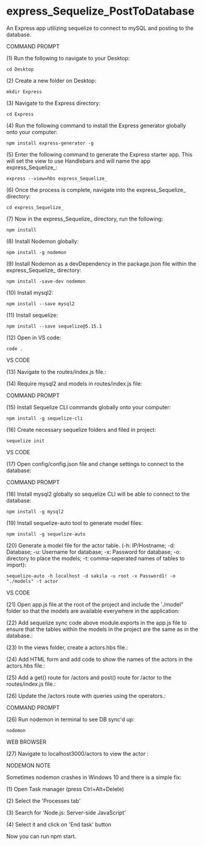 # express_Sequelize_PostToDatabase
An Express app utilizing sequelize to connect to mySQL and posting to the database. 

COMMAND PROMPT

(1) Run the following to navigate to your Desktop: 

    cd Desktop

(2) Create a new folder on Desktop: 

    mkdir Express

(3) Navigate to the Express directory: 

    cd Express

(4) Run the following command to install the Express generator globally onto your computer: 

    npm install express-generator -g

(5) Enter the following command to generate the Express starter app. This will set the view to use Handlebars and will name the app express_Sequelize_: 

    express --view=hbs express_Sequelize_

(6) Once the process is complete, navigate into the express_Sequelize_ directory: 

    cd express_Sequelize_
    
(7) Now in the express_Sequelize_ directory, run the following: 

    npm install

(8) Install Nodemon globally: 

    npm install -g nodemon
    
(9) Install Nodemon as a devDependency in the package.json file within the express_Sequelize_ directory:

    npm install -save-dev nodemon
    
(10) Install mysql2:

    npm install --save mysql2

(11) Install sequelize: 

    npm install --save sequelize@5.15.1

(12) Open in VS code:

    code . 


VS CODE

(13) Navigate to the routes/index.js file.: 

(14) Require mysql2 and models in routes/index.js file: 


COMMAND PROMPT

(15) Install Sequelize CLI commands globally onto your computer: 

    npm install -g sequelize-cli

(16) Create necessary sequelize folders and filed in project:

    sequelize init
    

VS CODE

(17) Open config/config.json file and change settings to connect to the database: 

COMMAND PROMPT

(18) Install mysql2 globally so sequelize CLI will be able to connect to the database:

    npm install -g mysql2
    
(19) Install sequelize-auto tool to generate model files: 

    npm install -g sequelize-auto

(20) Generate a model file for the actor table. (-h: IP/Hostname; -d: Database; -u: Username for database; -x: Password for database; -o: directory to place the models; -t: comma-seperated names of tables to import):  

    sequelize-auto -h localhost -d sakila -u root -x Password1! -o "./models" -t actor
    
VS CODE

(21) Open app.js file at the root of the project and include the './model" folder so that the models are available everywhere in the application: 

(22) Add sequelize sync code above module.exports in the app.js file to ensure that the tables within the models in the project are the same as in the database.: 

(23) In the views folder, create a actors.hbs file.:

(24) Add HTML form and add code to show the names of the actors in the actors.hbs file.: 

(25) Add a get() route for /actors and post() route for /actor to the routes/index.js file.: 

(26) Update the /actors route with queries using the operators.: 

COMMAND PROMPT

(26) Run nodemon in terminal to see DB sync'd up: 

    nodemon

WEB BROWSER

(27) Navigate to localhost3000/actors to view the actor : 

NODEMON NOTE

Sometimes nodemon crashes in Windows 10 and there is a simple fix:

(1) Open Task manager (press Ctrl+Alt+Delete)

(2) Select the 'Processes tab'

(3) Search for 'Node.js: Server-side JavaScript'

(4) Select it and click on 'End task' button

Now you can run npm start.

